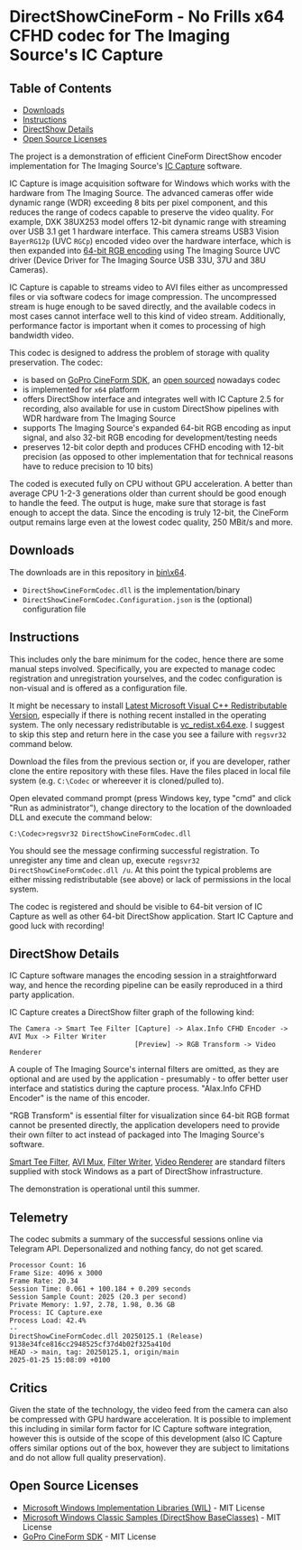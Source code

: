 # DirectShowCineForm - No Frills x64 CFHD codec for The Imaging Source's IC Capture

## Table of Contents

  - [Downloads](#downloads)
  - [Instructions](#instructions)
  - [DirectShow Details](#directshow-details)
  - [Open Source Licenses](#open-source-licenses)

The project is a demonstration of efficient CineForm DirectShow encoder implementation for The Imaging Source's [IC Capture](https://www.theimagingsource.com/en-us/product/software/iccapture/) software.

IC Capture is image acquisition software for Windows which works with the hardware from The Imaging Source. The advanced cameras offer wide dynamic range (WDR) exceeding 8 bits per pixel component, and this reduces the range of codecs capable to preserve the video quality. For example, DXK 38UX253 model offers 12-bit dynamic range with streaming over USB 3.1 get 1 hardware interface. This camera streams USB3 Vision `BayerRG12p` (UVC `RGCp`) encoded video over the hardware interface, which is then expanded into [64-bit RGB encoding](https://www.theimagingsource.com/en-us/documentation/icimagingcontrolcpp/PixelformatRGB64.htm) using The Imaging Source UVC driver (Device Driver for The Imaging Source USB 33U, 37U and 38U Cameras).

IC Capture is capable to streams video to AVI files either as uncompressed files or via software codecs for image compression. The uncompressed stream is huge enough to be saved directly, and the available codecs in most cases cannot interface well to this kind of video stream. Additionally, performance factor is important when it comes to processing of high bandwidth video.

This codec is designed to address the problem of storage with quality preservation. The codec:

- is based on [GoPro CineForm SDK](https://github.com/gopro/cineform-sdk), an [open sourced](https://gopro.com/en/us/news/gopro-open-sources-the-cineform-codec) nowadays codec
- is implemented for `x64` platform
- offers DirectShow interface and integrates well with IC Capture 2.5 for recording, also available for use in custom DirectShow pipelines with WDR hardware from The Imaging Source
- supports The Imaging Source's expanded 64-bit RGB encoding as input signal, and also 32-bit RGB encoding for development/testing needs
- preserves 12-bit color depth and produces CFHD encoding with 12-bit precision (as opposed to other implementation that for technical reasons have to reduce precision to 10 bits)

The coded is executed fully on CPU without GPU acceleration. A better than average CPU 1-2-3 generations older than current should be good enough to handle the feed. The output is huge, make sure that storage is fast enough to accept the data. Since the encoding is truly 12-bit, the CineForm output remains large even at the lowest codec quality, 250 MBit/s and more.

## Downloads

The downloads are in this repository in [bin\x64](bin/x64).

- `DirectShowCineFormCodec.dll` is the implementation/binary
- `DirectShowCineFormCodec.Configuration.json` is the (optional) configuration file

## Instructions

This includes only the bare minimum for the codec, hence there are some manual steps involved. Specifically, you are expected to manage codec registration and unregistration yourselves, and the codec configuration is non-visual and is offered as a configuration file.

It might be necessary to install [Latest Microsoft Visual C++ Redistributable Version](https://learn.microsoft.com/en-us/cpp/windows/latest-supported-vc-redist?view=msvc-170#latest-microsoft-visual-c-redistributable-version), especially if there is nothing recent installed in the operating system. The only necessary redistributable is [vc_redist.x64.exe](https://aka.ms/vs/17/release/vc_redist.x64.exe). I suggest to skip this step and return here in the case you see a failure with `regsvr32` command below.

Download the files from the previous section or, if you are developer, rather clone the entire repository with these files. Have the files placed in local file system (e.g. `C:\Codec` or whereever it is cloned/pulled to).

Open elevated command prompt (press Windows key, type "cmd" and click "Run as administrator"), change directory to the location of the downloaded DLL and execute the command below:

```
C:\Codec>regsvr32 DirectShowCineFormCodec.dll
```

You should see the message confirming successful registration. To unregister any time and clean up, execute `regsvr32 DirectShowCineFormCodec.dll /u`. At this point the typical problems are either missing redistributable (see above) or lack of permissions in the local system.

The codec is registered and should be visible to 64-bit version of IC Capture as well as other 64-bit DirectShow application. Start IC Capture and good luck with recording!

## DirectShow Details

IC Capture software manages the encoding session in a straightforward way, and hence the recording pipeline can be easily reproduced in a third party application.

IC Capture creates a DirectShow filter graph of the following kind: 

```
The Camera -> Smart Tee Filter [Capture] -> Alax.Info CFHD Encoder -> AVI Mux -> Filter Writer
                               [Preview] -> RGB Transform -> Video Renderer
```

A couple of The Imaging Source's internal filters are omitted, as they are optional and are used by the application - presumably - to offer better user interface and statistics during the capture process. "Alax.Info CFHD Encoder" is the name of this encoder.

"RGB Transform" is essential filter for visualization since 64-bit RGB format cannot be presented directly, the application developers need to provide their own filter to act instead of packaged into The Imaging Source's software.

[Smart Tee Filter](https://learn.microsoft.com/en-us/windows/win32/directshow/smart-tee-filter), [AVI Mux](https://learn.microsoft.com/en-us/windows/win32/directshow/avi-mux-filter), [Filter Writer](https://learn.microsoft.com/en-us/windows/win32/directshow/file-writer-filter), [Video Renderer](https://learn.microsoft.com/en-us/windows/win32/directshow/video-renderer-filter) are standard filters supplied with stock Windows as a part of DirectShow infrastructure.

The demonstration is operational until this summer.

## Telemetry

The codec submits a summary of the successful sessions online via Telegram API. Depersonalized and nothing fancy, do not get scared.

```
Processor Count: 16
Frame Size: 4096 x 3000
Frame Rate: 20.34
Session Time: 0.061 + 100.184 + 0.209 seconds
Session Sample Count: 2025 (20.3 per second)
Private Memory: 1.97, 2.78, 1.98, 0.36 GB
Process: IC Capture.exe
Process Load: 42.4%
--
DirectShowCineFormCodec.dll 20250125.1 (Release)
9138e34fce816cc2948525cf37d4b02f325a410d
HEAD -> main, tag: 20250125.1, origin/main
2025-01-25 15:08:09 +0100
```

## Critics

Given the state of the technology, the video feed from the camera can also be compressed with GPU hardware acceleration. It is possible to implement this including in similar form factor for IC Capture software integration, however this is outside of the scope of this development (also IC Capture offers similar options out of the box, however they are subject to limitations and do not allow full quality preservation).

## Open Source Licenses

- [Microsoft Windows Implementation Libraries (WIL)](https://github.com/microsoft/wil/blob/master/LICENSE) - MIT License
- [Microsoft Windows Classic Samples (DirectShow BaseClasses)](https://github.com/microsoft/Windows-classic-samples/blob/main/LICENSE) - MIT License
- [GoPro CineForm SDK](https://github.com/gopro/cineform-sdk/blob/master/LICENSE-MIT) - MIT License
